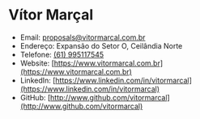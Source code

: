 # Vítor Marçal

- Email: proposals@vitormarcal.com.br
- Endereço: Expansão do Setor O, Ceilândia Norte
- Telefone: <a href="https://api.whatsapp.com/send?text=Oi%20V%C3%ADtor!%20Eu%20vi%20o%20seu%20site,%20e%20gostaria%20de%20conversar.&phone=5561995117545" title="Link para meu Whatsapp" target="_blank" rel="noopener noreferrer">(61) 995117545</a>
- Website: [https://www.vitormarcal.com.br](https://www.vitormarcal.com.br)
- LinkedIn: [https://www.linkedin.com/in/vitormarcal](https://www.linkedin.com/in/vitormarcal)
- GitHub: [http://www.github.com/vitormarcal](http://www.github.com/vitormarcal)
